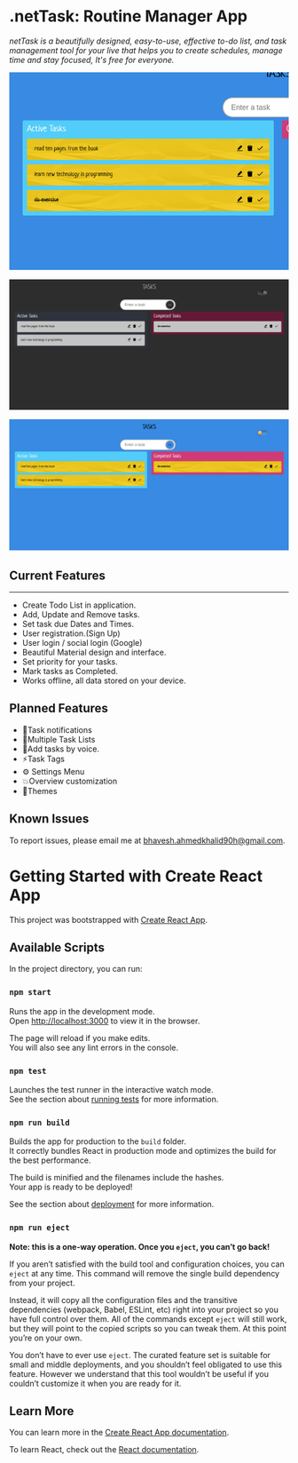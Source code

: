 # .netTask: Routine Manager App
*netTask is a beautifully designed, easy-to-use, effective to-do list, and task management tool for your live that helps you to create schedules, manage time and stay focused, It's free for everyone.*



![alt text](./img/Screenshot%20from%202024-04-04%2000-05-10.png)

![alt text](./img/Screenshot%20from%202024-04-04%2000-05-32.png)

![alt text](./img/Screenshot%20from%202024-04-04%2000-05-26.png)


## Current Features
---
* Create Todo List in application.
* Add, Update and Remove tasks.
* Set task due Dates and Times.
* User registration.(Sign Up)
* User login / social login (Google)
* Beautiful Material design and interface.
* Set priority for your tasks.
* Mark tasks as Completed.
* Works offline, all data stored on your device.

Planned Features
---
* 🔔Task notifications
* 📃Multiple Task Lists
* 🎤Add tasks by voice.
* ⚡Task Tags
* ⚙️ Settings Menu
* 💥Overview customization
* 🎨Themes

Known Issues
---
To report issues, please email me at bhavesh.ahmedkhalid90h@gmail.com.



# Getting Started with Create React App

This project was bootstrapped with [Create React App](https://github.com/facebook/create-react-app).

## Available Scripts

In the project directory, you can run:

### `npm start`

Runs the app in the development mode.\
Open [http://localhost:3000](http://localhost:3000) to view it in the browser.

The page will reload if you make edits.\
You will also see any lint errors in the console.


### `npm test`

Launches the test runner in the interactive watch mode.\
See the section about [running tests](https://facebook.github.io/create-react-app/docs/running-tests) for more information.

### `npm run build`

Builds the app for production to the `build` folder.\
It correctly bundles React in production mode and optimizes the build for the best performance.

The build is minified and the filenames include the hashes.\
Your app is ready to be deployed!

See the section about [deployment](https://facebook.github.io/create-react-app/docs/deployment) for more information.

### `npm run eject`

**Note: this is a one-way operation. Once you `eject`, you can’t go back!**

If you aren’t satisfied with the build tool and configuration choices, you can `eject` at any time. This command will remove the single build dependency from your project.

Instead, it will copy all the configuration files and the transitive dependencies (webpack, Babel, ESLint, etc) right into your project so you have full control over them. All of the commands except `eject` will still work, but they will point to the copied scripts so you can tweak them. At this point you’re on your own.

You don’t have to ever use `eject`. The curated feature set is suitable for small and middle deployments, and you shouldn’t feel obligated to use this feature. However we understand that this tool wouldn’t be useful if you couldn’t customize it when you are ready for it.

## Learn More

You can learn more in the [Create React App documentation](https://facebook.github.io/create-react-app/docs/getting-started).

To learn React, check out the [React documentation](https://reactjs.org/).
